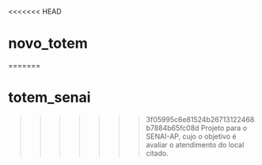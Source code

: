 <<<<<<< HEAD
# novo_totem
=======
# totem_senai
>>>>>>> 3f05995c6e81524b26713122468b7884b65fc08d
Projeto para o SENAI-AP, cujo o objetivo é avaliar o atendimento do local citado.
